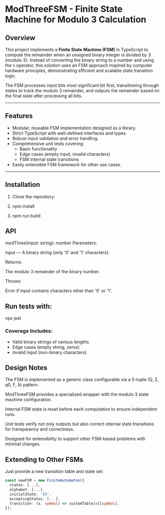 # ModThreeFSM - Finite State Machine for Modulo 3 Calculation

## Overview

This project implements a **Finite State Machine (FSM)** in TypeScript to compute the remainder when an unsigned binary integer is divided by 3 (modulo 3). Instead of converting the binary string to a number and using the `%` operator, this solution uses an FSM approach inspired by computer hardware principles, demonstrating efficient and scalable state transition logic.

The FSM processes input bits most significant bit first, transitioning through states to track the modulo 3 remainder, and outputs the remainder based on the final state after processing all bits.

---

## Features

- Modular, reusable FSM implementation designed as a library.
- Strict TypeScript with well-defined interfaces and types.
- Robust input validation and error handling.
- Comprehensive unit tests covering:
  - Basic functionality
  - Edge cases (empty input, invalid characters)
  - FSM internal state transitions
- Easily extensible FSM framework for other use cases.

---

## Installation

1. Clone the repository:

2. npm install

3. npm run build

## API

modThree(input: string): number
Parameters:

input — A binary string (only '0' and '1' characters).

Returns:

The modulo 3 remainder of the binary number.

Throws:

Error if input contains characters other than '0' or '1'.

## Run tests with:

npx jest

### Coverage Includes:

- Valid binary strings of various lengths
- Edge cases (empty string, zeros)
- Invalid input (non-binary characters)

## Design Notes

The FSM is implemented as a generic class configurable via a 5-tuple (Q, Σ, q0, F, δ) pattern.

ModThreeFSM provides a specialized wrapper with the modulo 3 state machine configuration.

Internal FSM state is reset before each computation to ensure independent runs.

Unit tests verify not only outputs but also correct internal state transitions for transparency and correctness.

Designed for extensibility to support other FSM-based problems with minimal changes.

## Extending to Other FSMs

Just provide a new transition table and state set:

```ts
const newFSM = new FiniteAutomaton({
  states: [...],
  alphabet: [...],
  initialState: 'S0',
  acceptingStates: [...],
  transition: (s, symbol) => customTable[s][symbol],
});
```
